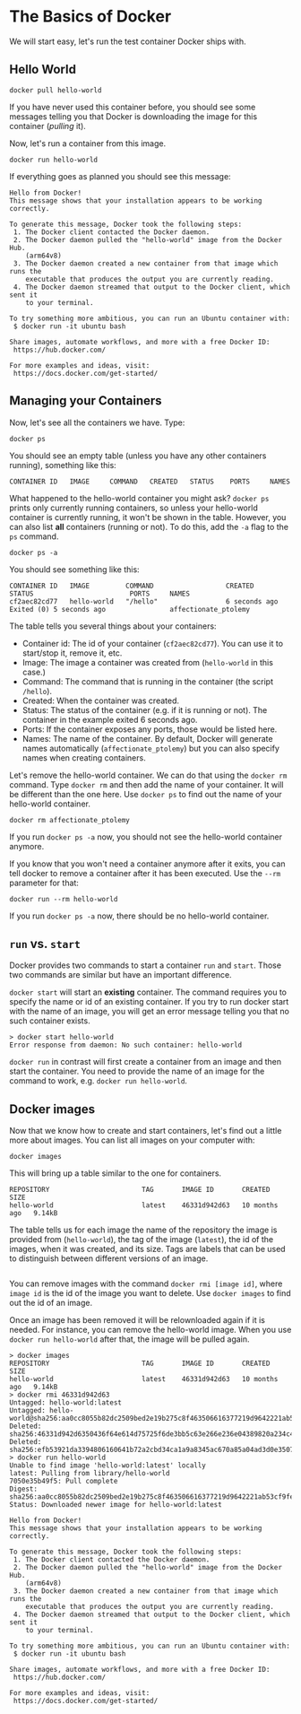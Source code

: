 # The Basics of Docker

We will start easy, let's run the test container Docker ships with.

## Hello World

```
docker pull hello-world
```

If you have never used this container before, you should  see some messages telling you that Docker is downloading the image for this container (*pulling* it).

Now, let's run a container from this image.

```
docker run hello-world
```

If everything goes as planned you should see this message:

```
Hello from Docker!
This message shows that your installation appears to be working correctly.

To generate this message, Docker took the following steps:
 1. The Docker client contacted the Docker daemon.
 2. The Docker daemon pulled the "hello-world" image from the Docker Hub.
    (arm64v8)
 3. The Docker daemon created a new container from that image which runs the
    executable that produces the output you are currently reading.
 4. The Docker daemon streamed that output to the Docker client, which sent it
    to your terminal.

To try something more ambitious, you can run an Ubuntu container with:
 $ docker run -it ubuntu bash

Share images, automate workflows, and more with a free Docker ID:
 https://hub.docker.com/

For more examples and ideas, visit:
 https://docs.docker.com/get-started/
 ```

## Managing your Containers

Now, let's see all the containers we have. Type:

```
docker ps
```

You should see an empty table (unless you have any other containers running), something like this:

```
CONTAINER ID   IMAGE     COMMAND   CREATED   STATUS    PORTS     NAMES
```

What happened to the hello-world container you might ask? `docker ps` prints only currently running containers, so unless your hello-world container is currently running, it won't be shown in the table. However, you can also list **all** containers (running or not). To do this, add the `-a` flag to the `ps` command.

```
docker ps -a
```

You should see something like this:

```
CONTAINER ID   IMAGE         COMMAND                  CREATED         STATUS                        PORTS     NAMES
cf2aec82cd77   hello-world   "/hello"                 6 seconds ago   Exited (0) 5 seconds ago                affectionate_ptolemy
```

The table tells you several things about your containers:
- Container id: The id of your container (`cf2aec82cd77`). You can use it to start/stop it, remove it, etc.
- Image: The image a container was created from (`hello-world` in this case.)
- Command: The command that is running in the container (the script `/hello`).
- Created: When the container was created.
- Status: The status of the container (e.g. if it is running or not). The container in the example exited 6 seconds ago.
- Ports: If the container exposes any ports, those would be listed here.
- Names: The name of the container. By default, Docker will generate names automatically (`affectionate_ptolemy`) but you can also specify names when creating containers.

Let's remove the hello-world container. We can do that using the `docker rm` command. Type `docker rm` and then add the name of your container. It will be different than the one here. Use `docker ps` to find out the name of your hello-world container. 

```
docker rm affectionate_ptolemy
```

If you run `docker ps -a` now, you should not see the hello-world container anymore.

If you know that you won't need a container anymore after it exits, you can tell docker to remove a container after it has been executed. Use the `--rm` parameter for that:

```
docker run --rm hello-world
```

If you run `docker ps -a` now, there should be no hello-world container.

## `run` vs. `start`

Docker provides two commands to start a container `run` and `start`. Those two commands are similar but have an important difference. 

`docker start` will start an **existing** container. The command requires you to specify the name or id of an existing container. If you try to run docker start with the name of an image, you will get an error message telling you that no such container exists.

```
> docker start hello-world
Error response from daemon: No such container: hello-world
```

`docker run` in contrast will first create a container from an image and then start the container. You need to provide the name of an image for the command to work, e.g. `docker run hello-world`.

## Docker images

Now that we know how to create and start containers, let's find out a little more about images. You can list all images on your computer with:

```
docker images
```

This will bring up a table similar to the one for containers.

```
REPOSITORY                       TAG       IMAGE ID       CREATED         SIZE
hello-world                      latest    46331d942d63   10 months ago   9.14kB
```

The table tells us for each image the name of the repository the image is provided from (`hello-world`), the tag of the image (`latest`), the id of the images, when it was created, and its size. Tags are labels that can be used to distinguish between different versions of an image. 


```{tip} <code>docker ps</code> is short-hand for <code>docker container ls</code>. Similarly, <code>docker images</code> is an alias for <code>docker image ls</code>. You can use both versions interchangably.
```

You can remove images with the command `docker rmi [image id]`, where `image id` is the id of the image you want to delete. Use `docker images` to find out the id of an image.

Once an image has been removed it will be relownloaded again if it is needed. For instance, you can remove the hello-world image. When you use `docker run hello-world` after that, the image will be pulled again.

```
> docker images
REPOSITORY                       TAG       IMAGE ID       CREATED         SIZE
hello-world                      latest    46331d942d63   10 months ago   9.14kB
> docker rmi 46331d942d63
Untagged: hello-world:latest
Untagged: hello-world@sha256:aa0cc8055b82dc2509bed2e19b275c8f463506616377219d9642221ab53cf9fe
Deleted: sha256:46331d942d6350436f64e614d75725f6de3bb5c63e266e236e04389820a234c4
Deleted: sha256:efb53921da3394806160641b72a2cbd34ca1a9a8345ac670a85a04ad3d0e3507
> docker run hello-world
Unable to find image 'hello-world:latest' locally
latest: Pulling from library/hello-world
7050e35b49f5: Pull complete 
Digest: sha256:aa0cc8055b82dc2509bed2e19b275c8f463506616377219d9642221ab53cf9fe
Status: Downloaded newer image for hello-world:latest

Hello from Docker!
This message shows that your installation appears to be working correctly.

To generate this message, Docker took the following steps:
 1. The Docker client contacted the Docker daemon.
 2. The Docker daemon pulled the "hello-world" image from the Docker Hub.
    (arm64v8)
 3. The Docker daemon created a new container from that image which runs the
    executable that produces the output you are currently reading.
 4. The Docker daemon streamed that output to the Docker client, which sent it
    to your terminal.

To try something more ambitious, you can run an Ubuntu container with:
 $ docker run -it ubuntu bash

Share images, automate workflows, and more with a free Docker ID:
 https://hub.docker.com/

For more examples and ideas, visit:
 https://docs.docker.com/get-started/
 ```
